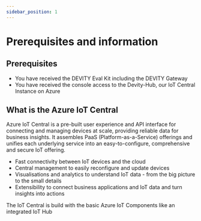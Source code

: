 ```yaml
---
sidebar_position: 1
---
```


# Prerequisites and information

## Prerequisites

- You have received the DEVITY Eval Kit including the DEVITY Gateway 
- You have received the console access to the Devity-Hub, our IoT Central Instance on Azure

## What is the Azure IoT Central

Azure IoT Central is a pre-built user experience and API interface for connecting and managing devices at scale, providing reliable data for business insights. 
It assembles PaaS (Platform-as-a-Service) offerings and unifies each underlying service into an easy-to-configure, comprehensive and secure IoT offering.

- Fast connectivity between IoT devices and the cloud
- Central management to easily reconfigure and update devices
- Visualisations and analytics to understand IoT data - from the big picture to the small details
- Extensibility to connect business applications and IoT data and turn insights into actions

The IoT Central is build with the basic Azure IoT Components like an integrated IoT Hub
